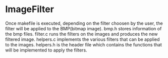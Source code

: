 # ImageFilter
Once makefile is executed, depending on the filter choosen by the user, the filter will be applied to the BMP(bitmap image).
bmp.h stores information of the bmp files.
filter.c runs the filters on the images and produces the new filtered image.
helpers.c implements the various filters that can be applied to the images.
helpers.h is the header file which contains the functions that will be implemented to apply the filters.
